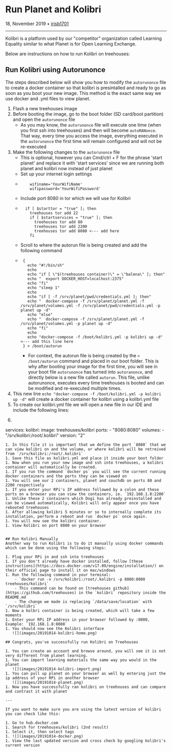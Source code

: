 # Run Planet and Kolibri

18, November 2019 • [irisb1701](https://github.com/irisb1701)

---

Kolibri is a platform used by our "competitor" organization called Learning Equality similar to what Planet is for Open Learning Exchange.

Below are instructions on how to run Kolibri on treehouses:

## Run Kolibri using Autorunonce
The steps described below will show you how to modify the `autorunonce` file to create a docker container so that kolibri is presintalled and ready to go as soon as you boot your new image. This method is the exact same way we use docker and .yml files to view planet.

1. Flash a new treehouses image
1. Before booting the image, go to the boot folder (SD card/boot partition) and open the `autorunonce` file
    - As you may know, the `autorunonce` file will execute one time (when you first ssh into treehouses) and then will become `autoRANonce`. That way, every time you access the image, everything executed in the `autorunonce` the first time will remain configured and will not be re-executed
1. Make the following changes to the `autorunonce` file
    - This is optional, however you can Cmd/ctrl + F for the phrase 'start planet' and replace it with 'start services' since we are running both planet and kolibri now instead of just planet
    - Set up your internet login settings
    - ``` 
          wifiname='YourWifiName'
          wifipassword='YourWifiPassword'
      ```
    - Include port 8080 in tor which we will use for Kolibri
    - ``` 
        if [ $starttor = "true" ]; then
          treehouses tor add 22
          if [ $startservices = "true" ]; then
            treehouses tor add 80
            treehouses tor add 2200
            treehouses tor add 8080 <--- add here
          fi   
      ```
    - Scroll to where the autorun file is being created and add the following command
    - ```
       {
         echo "#!/bin/sh"
         echo
         echo "if [ \"$(treehouses container)\" = \"balena\" ]; then"
         echo "  export DOCKER_HOST=localhost:2375"
         echo "fi"
         echo "sleep 1"
         echo
         echo "if [ -f /srv/planet/pwd/credentials.yml ]; then"
         echo "  docker-compose -f /srv/planet/planet.yml -f /srv/planet/volumes.yml -f /srv/planet/pwd/credentials.yml -p planet up -d"
         echo "else"
         echo "  docker-compose -f /srv/planet/planet.yml -f /srv/planet/volumes.yml -p planet up -d"
         echo "fi"
         echo
         echo "docker-compose -f /boot/kolibri.yml -p kolibri up -d" <--- add this line here
       } > /boot/autorun  
         ```
         - For context, the autorun file is being created by the `> /boot/autorun` command and placed in our boot folder. This is why after booting your image for the first time, you will see in your boot file `autorunonce` has turned into `autoranonce`, and directly below is a new file called `autorun`. This file, unlike autorunonce, executes every time treehouses is booted and can be modified and re-executed multiple times.
1. This new line `echo "docker-compose -f /boot/kolibri.yml -p kolibri up -d"` will create a docker container for kolibri using a kolibri.yml file
1. To create our kolibri.yml file we will open a new file in our IDE and include the following lines:
1. ```
services:
    kolibri:
      image: treehouses/kolibri
      ports:
        - "8080:8080"
      volumes:
        - "/srv/kolibri:/root/.kolibri"
version: "2"
```
1. In this file it is important that we define the port `8080` that we can view kolibri on and the volume, or where kolibri will be retreived from `/srv/kolibri:/root/.kolibri`
1. Save this file as kolibri.yml and place it inside your boot folder
1. Now when you run your new image and ssh into treehouses, a kolibri container will automatically be created.
1. If you run the command `docker ps` you will see the current running docker containers and the ports they can be viewed on
1. You will see our 2 containers, planet and couchdb on ports 80 and 2200 respectively
1. If you enter your RPi's IP address followed by a colon and these ports on a browser you can view the containers, ie. `192.168.1.8:2200`
1. Unlike these 2 containers which Dogi has already preinstalled and can be viewed automatically, Kolibri will only appear once you have rebooted treehouses
1. After allowing kolibri 5 minutes or so to internally complete its installation, perform a reboot and run `docker ps` once again. 
1. You will now see the kolibri container.
1. View Kolibri on port 8080 on your browser


## Run Kolibri Manually
Another way to run Kolibri is to do it manually using docker commands which can be done using the following steps:

1. Plug your RPi in and ssh into treehouses
1. If you don't already have docker installed, follow [these instructions](https://docs.docker.com/v17.09/engine/installation/) on their official page to install it on mac/windows
1. Run the following command in your terminal:
    - `docker run -v /srv/kolibri:/root/.kolibri -p 8080:8080 treehouses/kolibri`
    - This command can be found on [treehouses github](https://github.com/treehouses) in the `kolibri` repository inside the README.md
    - The change we made is replacing `/data/save/location` with `/srv/kolibri`
1. Now a kolbri container is being created, which will take a few moments
1. Enter your RPi IP address in your browser followed by :8080, Example: `192.168.1.8:8080`
1. You should now see the Kolibri interface
   ![](images/20191014-kolibri-home.png)

## Congrats, you've successfully run Kolibri on Treehouses

1. You can create an account and browse around, you will see it is not very different from planet learning.
1. You can import learning materials the same way you would in the planet
   ![](images/20191014-kolibri-import.png)
1. You can pull up planet on your browser as well by entering just the ip address of your RPi in another browser
   ![](images/20191014-planet.png)
1. Now you have successfully ran kolibri on treehouses and can compare and contrast it with planet

---

If you want to make sure you are using the latest version of kolibri you can check like this:

1. Go to hub.docker.com
1. Search for treehouses/kolibri (2nd result)
1. Select it, then select tags
1. ![](images/20191014-docker.png)
1. View the last updated version and cross check by googling kolibri's current version
